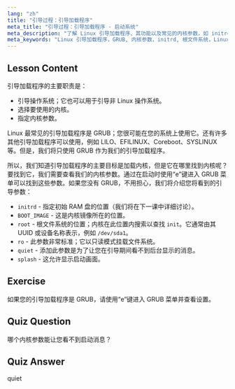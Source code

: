 ```yaml
---
lang: "zh"
title: "引导过程：引导加载程序"
meta_title: "引导过程：引导加载程序 - 启动系统"
meta_description: "了解 Linux 引导加载程序、其功能以及常见的内核参数，如 initrd 和 root。了解 GRUB 并优化您的 Linux 引导过程。"
meta_keywords: "Linux 引导加载程序，GRUB, 内核参数，initrd, 根文件系统，Linux 引导过程，Linux 教程，Linux 初学者"
---
```


## Lesson Content

引导加载程序的主要职责是：

- 引导操作系统；它也可以用于引导非 Linux 操作系统。
- 选择要使用的内核。
- 指定内核参数。

Linux 最常见的引导加载程序是 GRUB；您很可能在您的系统上使用它。还有许多其他引导加载程序可以使用，例如 LILO、EFILINUX、Coreboot、SYSLINUX 等。但是，我们将只使用 GRUB 作为我们的引导加载程序。

所以，我们知道引导加载程序的主要目标是加载内核，但是它在哪里找到内核呢？要找到它，我们需要查看我们的内核参数。通过在启动时使用“e”键进入 GRUB 菜单可以找到这些参数。如果您没有 GRUB，不用担心，我们将介绍您将看到的引导参数：

- `initrd` - 指定初始 RAM 盘的位置（我们将在下一课中详细讨论）。
- `BOOT_IMAGE` - 这是内核镜像所在的位置。
- `root` - 根文件系统的位置；内核在此位置内搜索以查找 `init`。它通常由其 UUID 或设备名称表示，例如 `/dev/sda1`。
- `ro` - 此参数非常标准；它以只读模式挂载文件系统。
- `quiet` - 添加此参数是为了让您在引导期间看不到后台显示的消息。
- `splash` - 这允许显示启动画面。

## Exercise

如果您的引导加载程序是 GRUB，请使用“e”键进入 GRUB 菜单并查看设置。

## Quiz Question

哪个内核参数能让您看不到启动消息？

## Quiz Answer

quiet
